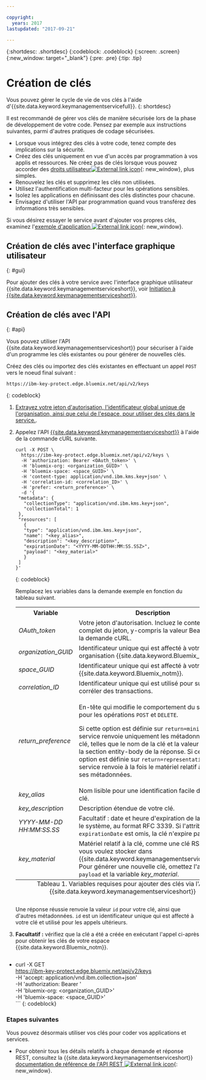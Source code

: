 ```yaml
---

copyright:
  years: 2017
lastupdated: "2017-09-21"

---
```


{:shortdesc: .shortdesc}
{:codeblock: .codeblock}
{:screen: .screen}
{:new_window: target="_blank"}
{:pre: .pre}
{:tip: .tip}

# Création de clés

Vous pouvez gérer le cycle de vie de vos clés à l'aide d'{{site.data.keyword.keymanagementservicefull}}.
{: shortdesc}

Il est recommandé de gérer vos clés de manière sécurisée lors de la phase de développement de votre code. Pensez par exemple aux instructions suivantes, parmi d'autres pratiques de codage sécurisées.

- Lorsque vous intégrez des clés à votre code, tenez compte des implications sur la sécurité.
- Créez des clés uniquement en vue d'un accès par programmation à vos applis et ressources. Ne créez pas de clés lorsque vous pouvez accorder des [droits utilisateur![External link icon](../../icons/launch-glyph.svg "External link icon")](https://console.bluemix.net/docs/admin/patterns.html#userroles){: new_window}, plus simples.
- Renouvelez les clés et supprimez les clés non utilisées.
- Utilisez l'authentification multi-facteur pour les opérations sensibles.
- Isolez les applications en définissant des clés distinctes pour chacune.
- Envisagez d'utiliser l'API par programmation quand vous transférez des informations très sensibles.

Si vous désirez essayer le service avant d'ajouter vos propres clés, examinez l'[exemple d'application ![External link icon](../../icons/launch-glyph.svg "External link icon")](https://github.com/IBM-Bluemix/key-protect-helloworld-python){: new_window}.

## Création de clés avec l'interface graphique utilisateur
{: #gui}

Pour ajouter des clés à votre service avec l'interface graphique utilisateur {{site.data.keyword.keymanagementserviceshort}}, voir [Initiation à {{site.data.keyword.keymanagementserviceshort}}](/docs/services/keymgmt/index.html#addkey).

## Création de clés avec l'API
{: #api}

Vous pouvez utiliser l'API {{site.data.keyword.keymanagementserviceshort}} pour sécuriser à l'aide d'un programme les clés existantes ou pour générer de nouvelles clés.

Créez des clés ou importez des clés existantes en effectuant un appel `POST` vers le noeud final suivant :

```
https://ibm-key-protect.edge.bluemix.net/api/v2/keys
```
{: codeblock}

1. [Extrayez votre jeton d'autorisation, l'identificateur global unique de l'organisation, ainsi que celui de l'espace, pour utiliser des clés dans le service.](/docs/services/keymgmt/keyprotect_authentication.html).

2. Appelez l'API [{{site.data.keyword.keymanagementserviceshort}}](https://console.ng.bluemix.net/apidocs/639) à l'aide de la commande cURL suivante.

    ```cURL
    curl -X POST \
      https://ibm-key-protect.edge.bluemix.net/api/v2/keys \
      -H 'authorization: Bearer <OAuth_token>' \
      -H 'bluemix-org: <organization_GUID>' \
      -H 'bluemix-space: <space_GUID>' \
      -H 'content-type: application/vnd.ibm.kms.key+json' \
      -H 'correlation-id: <correlation_ID>' \
      -H 'prefer: <return_preference>' \
      -d '{
     "metadata": {
       "collectionType": "application/vnd.ibm.kms.key+json",
       "collectionTotal": 1
     },
     "resources": [
       {
       "type": "application/vnd.ibm.kms.key+json",
       "name": "<key_alias>",
       "description": "<key_description>",
       "expirationDate": "<YYYY-MM-DDTHH:MM:SS.SSZ>",
       "payload": "<key_material>"
       }
     ]
    }'
    ```
    {: codeblock}

    Remplacez les variables dans la demande exemple en fonction du tableau suivant.
    <table>
      <tr>
        <th>Variable</th>
        <th>Description</th>
      </tr>
      <tr>
        <td><em>OAuth_token</em></td>
        <td>Votre jeton d'autorisation. Incluez le contenu complet du jeton, y-compris la valeur Bearer, dans la demande cURL.</td>
      </tr>
      <tr>
        <td><em>organization_GUID</em></td>
        <td>Identificateur unique qui est affecté à votre organisation {{site.data.keyword.Bluemix_notm}}. </td>
      </tr>
      <tr>
        <td><em>space_GUID</em></td>
        <td>Identificateur unique qui est affecté à votre espace {{site.data.keyword.Bluemix_notm}}. </td>
      </tr>
      <tr>
        <td><em>correlation_ID</em></td>
        <td>Identificateur unique qui est utilisé pour suivre et corréler des transactions.</td>
      </tr>
      <tr>
        <td><em>return_preference</em></td>
        <td><p>En-tête qui modifie le comportement du serveur pour les opérations <code>POST</code> et <code>DELETE</code>. </p><p>Si cette option est définie sur <code>return=minimal</code>, le service renvoie uniquement les métadonnées de clé, telles que le nom de la clé et la valeur <code>id</code>, dans la section entity-body de la réponse. Si cette option est définie sur <code>return=representation</code>, le service renvoie à la fois le matériel relatif à la clé et ses métadonnées. </p></td>
      </tr>
      <tr>
        <td><em>key_alias</em></td>
        <td>Nom lisible pour une identification facile de votre clé.</td>
      </tr>
      <tr>
        <td><em>key_description</em></td>
        <td>Description étendue de votre clé.</td>
      </tr>
      <tr>
        <td><em>YYYY-MM-DD</em><br><em>HH:MM:SS.SS</em></td>
        <td>Facultatif : date et heure d'expiration de la clé dans le système, au format RFC 3339. Si l'attribut <code>expirationDate</code> est omis, la clé n'expire pas. </td>
      </tr>
      <tr>
        <td><em>key_material</em></td>
        <td>Matériel relatif à la clé, comme une clé RSA, que vous voulez stocker dans {{site.data.keyword.keymanagementserviceshort}}. Pour générer une nouvelle clé, omettez l'attribut <code>payload</code> et la variable <em>key_material</em>. </td>
      </tr>
      <caption style="caption-side:bottom;">Tableau 1. Variables requises pour ajouter des clés via l'API {{site.data.keyword.keymanagementserviceshort}}</caption>
    </table>

    Une réponse réussie renvoie la valeur `id` pour votre clé, ainsi que d'autres métadonnées. `id` est un identificateur unique qui est affecté à votre clé et utilisé pour les appels ultérieurs. 

3. **Facultatif :** vérifiez que la clé a été a créée en exécutant l'appel ci-après pour obtenir les clés de votre espace {{site.data.keyword.Bluemix_notm}}.

    ```cURL
*    curl -X GET \
      https://ibm-key-protect.edge.bluemix.net/api/v2/keys \
      -H 'accept: application/vnd.ibm.collection+json' \
      -H 'authorization: Bearer <OAuth-token>' \
      -H 'bluemix-org: <organization_GUID>' \
      -H 'bluemix-space: <space_GUID>' \
    ```
    {: codeblock}

### Etapes suivantes

Vous pouvez désormais utiliser vos clés pour coder vos applications et services. 

- Pour obtenir tous les détails relatifs à chaque demande et réponse REST, consultez la {{site.data.keyword.keymanagementserviceshort}} [documentation de référence de l'API REST ![External link icon](../../icons/launch-glyph.svg "External link icon")](https://console.ng.bluemix.net/apidocs/639){: new_window}.
